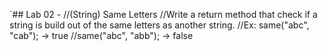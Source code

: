 `## Lab 02 -    //(String) Same Letters
               //Write a return method that check if a string is build out of the same letters as another string.
               //Ex: same("abc", "cab"); -> true
               //same("abc", "abb"); -> false